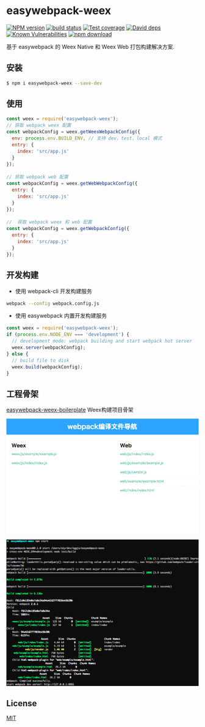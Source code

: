 # easywebpack-weex

[![NPM version][npm-image]][npm-url]
[![build status][travis-image]][travis-url]
[![Test coverage][codecov-image]][codecov-url]
[![David deps][david-image]][david-url]
[![Known Vulnerabilities][snyk-image]][snyk-url]
[![npm download][download-image]][download-url]

[npm-image]: https://img.shields.io/npm/v/easywebpack-weex.svg?style=flat-square
[npm-url]: https://npmjs.org/package/easywebpack-weex
[travis-image]: https://img.shields.io/travis/hubcarl/easywebpack-weex.svg?style=flat-square
[travis-url]: https://travis-ci.org/hubcarl/easywebpack-weex
[codecov-image]: https://img.shields.io/codecov/c/github/hubcarl/easywebpack-weex.svg?style=flat-square
[codecov-url]: https://codecov.io/github/hubcarl/easywebpack-weex?branch=master
[david-image]: https://img.shields.io/david/hubcarl/easywebpack-weex.svg?style=flat-square
[david-url]: https://david-dm.org/hubcarl/easywebpack-weex
[snyk-image]: https://snyk.io/test/npm/easywebpack-weex/badge.svg?style=flat-square
[snyk-url]: https://snyk.io/test/npm/easywebpack-weex
[download-image]: https://img.shields.io/npm/dm/easywebpack-weex.svg?style=flat-square
[download-url]: https://npmjs.org/package/easywebpack-weex

基于 easywebpack 的 Weex Native 和 Weex Web 打包构建解决方案.


## 安装

```bash
$ npm i easywebpack-weex --save-dev
```

## 使用

```js
const weex = require('easywebpack-weex');
// 获取 webpack weex 配置
const webpackConfig = weex.getWeexWebpackConfig({
  env: process.env.BUILD_ENV, // 支持 dev，test，local 模式
  entry: {
    index: 'src/app.js'
  }
});

// 获取 webpack web 配置
const webpackConfig = weex.getWebWebpackConfig({
  entry: {
    index: 'src/app.js'
  }
});

//  获取 webpack weex 和 web 配置
const webpackConfig = weex.getWebpackConfig({
  entry: {
    index: 'src/app.js'
  }
});
```


## 开发构建

- 使用 webpack-cli 开发构建服务

```bash
webpack --config webpack.config.js
```

-  使用 easywebpack 内置开发构建服务


```js
const weex = require('easywebpack-weex');
if (process.env.NODE_ENV === 'development') {
  // development mode: webpack building and start webpack hot server
  weex.server(webpackConfig);
} else {
  // build file to disk
  weex.build(webpackConfig);
}
```

## 工程骨架

[easywebpack-weex-boilerplate](https://github.com/easy-team/easywebpack-weex-boilerplate) Weex构建项目骨架

![webpack-weex-compile](https://github.com/easy-team/easywebpack-weex/blob/master/doc/images/webpack-weex-compile.png)

![webpack-weex-debug](https://github.com/easy-team/easywebpack-weex/blob/master/doc/images/webpack-weex-debug.png)


## License

[MIT](LICENSE)

